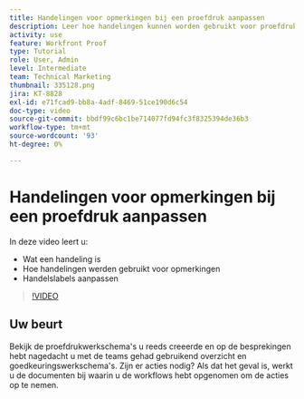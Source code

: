 ```yaml
---
title: Handelingen voor opmerkingen bij een proefdruk aanpassen
description: Leer hoe handelingen kunnen worden gebruikt voor proefdrukopmerkingen. Leer hoe u actielabels kunt instellen en aanpassen voor de proefdrukfuncties.
activity: use
feature: Workfront Proof
type: Tutorial
role: User, Admin
level: Intermediate
team: Technical Marketing
thumbnail: 335128.png
jira: KT-8828
exl-id: e71fcad9-bb8a-4adf-8469-51ce190d6c54
doc-type: video
source-git-commit: bbdf99c6bc1be714077fd94fc3f8325394de36b3
workflow-type: tm+mt
source-wordcount: '93'
ht-degree: 0%

---
```


# Handelingen voor opmerkingen bij een proefdruk aanpassen

In deze video leert u:

* Wat een handeling is
* Hoe handelingen werden gebruikt voor opmerkingen
* Handelslabels aanpassen

>[!VIDEO](https://video.tv.adobe.com/v/335128/?quality=12&learn=on&enablevpops=1)

## Uw beurt

Bekijk de proefdrukwerkschema&#39;s u reeds creeerde en op de besprekingen hebt nagedacht u met de teams gehad gebruikend overzicht en goedkeuringswerkschema&#39;s. Zijn er acties nodig? Als dat het geval is, werkt u de documenten bij waarin u de workflows hebt opgenomen om de acties op te nemen.

